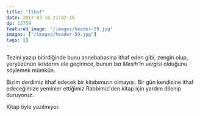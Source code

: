 ```yaml
---
title: "İthaf"
date: 2017-03-16 21:32:15
dp: 13759
featured_image: "/images/header-59.jpg"
images: ["/images/header-59.jpg"]
tags: []
---
```


Tezini yazıp bitirdiğinde bunu annebabasına ithaf eden gibi, zengin olup,
yeryüzünün *iktidarını* ele geçirince, bunun *İsa Mesih'in vergisi* olduğunu
söylemek mümkün.

Bizim derdimiz ithaf edecek bir kitabımızın olmayışı. Bir gün kendisine ithaf
edeceğimize yeminler ettiğimiz Rabbimiz'den kitap için yardım dilenip
duruyoruz. 

Kitap öyle yazılmıyor. 


